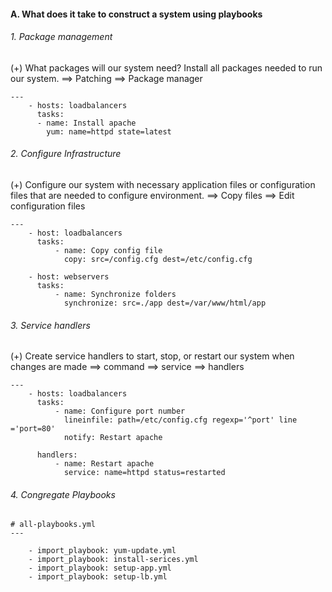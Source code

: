 #### A. What does it take to construct a system using playbooks

###### 1. Package management
(+) What packages will our system need? Install all packages needed to run our system.
==> Patching
==> Package manager

``` example_playbook
---
	- hosts: loadbalancers
	  tasks:
	  - name: Install apache
	    yum: name=httpd state=latest
```

###### 2. Configure Infrastructure
(+) Configure our system with necessary application files or configuration files that are needed to configure environment.
==> Copy files
==> Edit configuration files

``` example_playbook
---
	- host: loadbalancers
	  tasks:
		  - name: Copy config file
		    copy: src=/config.cfg dest=/etc/config.cfg

	- host: webservers
	  tasks:
		  - name: Synchronize folders
		    synchronize: src=./app dest=/var/www/html/app
```

###### 3. Service handlers
(+) Create service handlers to start, stop, or restart our system when changes are made
==> command
==> service
==> handlers

```example_playbooks
---
	- hosts: loadbalancers
	  tasks:
		  - name: Configure port number
		    lineinfile: path=/etc/config.cfg regexp='^port' line ='port=80'
		    notify: Restart apache

	  handlers:
		  - name: Restart apache
		    service: name=httpd status=restarted
```

###### 4. Congregate Playbooks

```Congregate_Playbooks
# all-playbooks.yml
---

	- import_playbook: yum-update.yml
	- import_playbook: install-serices.yml
	- import_playbook: setup-app.yml
	- import_playbook: setup-lb.yml
```